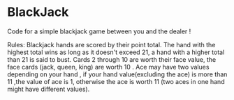 # BlackJack
Code for a simple blackjack game between you and the dealer !	                                                            	     

Rules: Blackjack hands are scored by their point total. The hand with the highest total wins as long as it doesn't exceed 21, a hand with a higher total than 21 is said to bust. Cards 2 through 10 are worth their face value, the face cards (jack, queen, king) are worth 10 . Ace may have two values depending on your hand , if your hand value(excluding the ace) is more than 11 ,the value of ace is 1, otherwise the ace is worth 11 (two aces in one hand might have different values).
